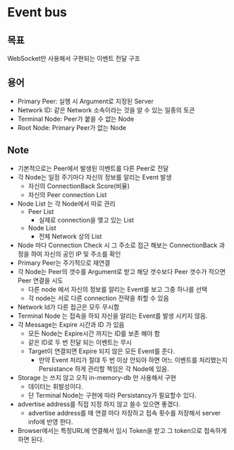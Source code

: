 # Event bus

## 목표
WebSocket만 사용해서 구현되는 이벤트 전달 구조

## 용어
* Primary Peer: 실행 시 Argument로 지정된 Server
* Network ID: 같은 Network 소속이라는 것을 알 수 있는 일종의 토큰
* Terminal Node: Peer가 붙을 수 없는 Node
* Root Node: Primary Peer가 없는 Node

## Note

* 기본적으로는 Peer에서 발생된 이벤트를 다른 Peer로 전달
* 각 Node는 일정 주기마다 자신의 정보를 알리는 Event 발생
    * 자신의 ConnectionBack Score(비율)
    * 자신의 Peer connection List
* Node List 는 각 Node에서 따로 관리
    * Peer List
        * 실제로 connection을 맺고 있는 List
    * Node List
        * 전체 Network 상의 List
* Node 마다 Connection Check 시 그 주소로 접근 해보는 ConnectionBack 과정을 하여 자신의 공인 IP 및 주소를 확인
* Primary Peer는 주기적으로 재연결
* 각 Node는 Peer의 갯수를 Argument로 받고 해당 갯수보다 Peer 갯수가 적으면 Peer 연결을 시도
    * 다른 node 에서 자신의 정보를 알리는 Event를 보고 그중 하나를 선택
    * 각 node는 서로 다른 connection 전략을 취할 수 있음
* Network Id가 다른 접근은 모두 무시함
* Terminal Node 는 접속을 하되 자신을 알리는 Event를 발생 시키지 않음.
* 각 Message는 Expire 시간과 ID 가 있음
    * 모든 Node는 Expire시간 까지는 ID를 보존 해야 함
    * 같은 ID로 두 번 전달 되는 이벤트는 무시
    * Target이 연결되면 Expire 되지 않은 모든 Event를 준다.
        * 만약 Event 처리가 절대 두 번 이상 안되야 하면 어느 이벤트를 처리했는지 Persistance 하게 관리할 책임은 각 Node에 있음.
* Storage 는 쓰지 않고 오직 in-memory-db 만 사용해서 구현
    * 데이터는 휘발성이다.
    * 단 Terminal Node는 구현에 따라 Persistancy가 필요할수 있다.
* advertise address를 직접 지정 하지 않고 쓸수 있으면 좋겠다.
	* advertise address를 매 연결 마다  저장하고 접속 횟수를 저장해서 server info에 반영 한다.
* Browser에서는 특정URL에 연결해서 임시 Token을 받고 그 token으로 접속하게하면 된다.
